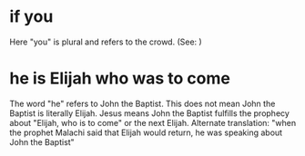 
# if you
Here "you" is plural and refers to the crowd. (See: )

# he is Elijah who was to come
The word "he" refers to John the Baptist. This does not mean John the Baptist is literally Elijah. Jesus means John the Baptist fulfills the prophecy about "Elijah, who is to come" or the next Elijah. Alternate translation: "when the prophet Malachi said that Elijah would return, he was speaking about John the Baptist"